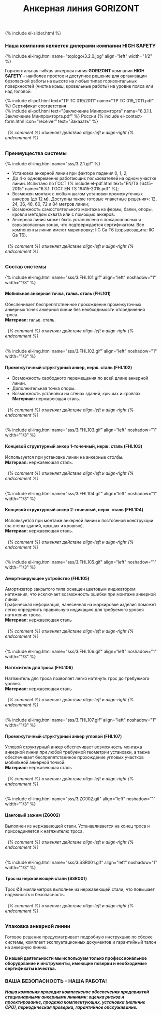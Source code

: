 ﻿---
title: Анкерная линия GORIZONT
cat: 3
sortid: 3.2
submenu: true
permalink: /анкерная-линия-GORIZONT
---

<div style="clear:both"></div>

{% include el-slider.html  %}

### Наша компания является дилерами компании **HIGH SAFETY**
{% include el-img.html name="toplogo/3.2.0.jpg" align="left" width="1/2" %}

Горизонтальная гибкая анкерная линия **GORIZONT** компании **HIGH SAFETY** - наиболее простое и доступное решение для организации безопасной работы на высоте на любых типах горизонтальных поверхностей (чистка крыш, кровельные работы) на уровне пояса или над головой. 

{% include el-pdf.html text="TP TC 019/2011" name="TP TC 019_2011.pdf" %} Сертификат соответствия   
{% include el-pdf.html text="Заключение Минпромторга" name="6.3.1.1. Заключение Минпромторга.pdf" %} России
{% include el-contact-form.html icon="receiver" text="Заказать" %}
###### &nbsp; {% comment %} отменяет действие align-left и align-right {% endcomment %}


### **Преимущества системы**  
{% include el-img.html name="sss/3.2.1.gif"  %}
 
*	Установка анкерной линии при факторе падения 0, 1, 2;  
*	До 4-х одновременно работающих пользователей на одном участке линии. Испытано по ГОСТ {% include el-pdf.html text="EN/TS 16415-2015" name="6.3.1. ГОСТ EN TS 16415-2015.pdf" %};  
*	Возможен монтаж с любым шагом установки промежуточных анкеров (до 12 м). Доступны также готовые «пакетные решения»: 12, 24, 36, 48, 60, 72 и 84 метров линии;  
*	Возможность самостоятельного монтажа на фермы, балки, опоры, кровли методом охвата или с помощью анкеров.   
*	Анкерная линия может быть установлена в пожароопасных и взрывоопасных зонах, что подтверждается сертификатом. Все компоненты линии имеют маркировку: IIC Ga T6 (взрывозащита: IIC Ga T6).
###### &nbsp; {% comment %} отменяет действие align-left и align-right {% endcomment %} 

 
### **Состав системы**
{% include el-img.html name="sss/3.FHL101.gif" align="left" noshadow="1"  width="1/3" %}
#### **Мобильная анкерная точка, гальв. сталь** (FHL101)
Обеспечивает беспрепятственное прохождение промежуточных анкерных точек анкерной линии без необходимости отсоединения троса.   
**Материал:** гальв. сталь.
###### &nbsp; {% comment %} отменяет действие align-left и align-right {% endcomment %}

{% include el-img.html name="sss/3.FHL102.gif" align="left" noshadow="1" width="1/3" %}
#### **Промежуточный структурный анкер, нерж. сталь** (FHL102)  
*  Возможность свободного перемещения по всей длине анкерной линии.  
*  Дополнительная точка опоры.  
*  Возможность установки на стенах зданий, крышах и кровлях.  
**Материал:** нержавеющая сталь.
###### &nbsp; {% comment %} отменяет действие align-left и align-right {% endcomment %}
  
{% include el-img.html name="sss/3.FHL103.gif" align="left" noshadow="1" width="1/3" %}  
#### **Концевой структурный анкер 1-точечный, нерж. сталь** (FHL103)
Используется при установке линии на анкерные столбы.   
**Материал:** нержавеющая сталь.
###### &nbsp; {% comment %} отменяет действие align-left и align-right {% endcomment %}

{% include el-img.html name="sss/3.FHL104.gif" align="left" noshadow="1" width="1/3" %}
#### **Концевой структурный анкер 2-точечный, нерж. сталь** (FHL104)
Используется при монтаже анкерной линии к постоянной конструкции (на стены зданий, крышах и кровлях).  
**Материал:** нержавеющая сталь.
###### &nbsp; {% comment %} отменяет действие align-left и align-right {% endcomment %}

{% include el-img.html name="sss/3.FHL105.gif" align="left" noshadow="1" width="1/3" %}
#### **Амортизирующее устройство** (FHL105)
Амортизатор закрытого типа оснащен цветовым индикатором натяжения, что исключает возможность ошибки при монтаже анкерной линии.  
Графическая информация, нанесенная на маркировке изделия поможет легко определить правильную индикацию для требуемого уровня натяжения троса.   
**Материал:** нержавеющая сталь
###### &nbsp; {% comment %} отменяет действие align-left и align-right {% endcomment %}

{% include el-img.html name="sss/3.FHL106.gif" align="left" noshadow="1" width="1/3" %}
#### **Натяжитель для троса** (FHL106)
Натяжитель для троса позволяет легко натянуть трос до требуемого уровня.   
**Материал:** нержавеющая сталь
###### &nbsp; {% comment %} отменяет действие align-left и align-right {% endcomment %}

{% include el-img.html name="sss/3.FHL107.gif" align="left" noshadow="1" width="1/3" %}
#### **Промежуточный структурный анкер угловой** (FHL107)
Угловой структурный анкер обеспечивает возможность монтажа анкерной линии при любой требуемой геометрии установки, а также обеспечивает беспрепятственное прохождение угловых участков мобильной анкерной точкой.   
**Материал:** нержавеющая сталь
###### &nbsp; {% comment %} отменяет действие align-left и align-right {% endcomment %}

{% include el-img.html name="sss/3.ZG002.gif" align="left" noshadow="1" width="1/3" %}
#### **Цанговый зажим** (ZG002)
Выполнен из нержавеющей стали. Устанавливается на конец троса и присоединяется к натяжителю троса.
###### &nbsp; {% comment %} отменяет действие align-left и align-right {% endcomment %}

{% include el-img.html name="sss/3.SSR001.gif" align="left" noshadow="1" width="1/3" %}
#### **Трос из нержавеющей стали** (SSR001) 
Трос Ø8 миллиметров выполнен из нержавеющей стали, что повышает надежность и безопасность.
###### &nbsp; {% comment %} отменяет действие align-left и align-right {% endcomment %}

### Упаковка анкерной линии  
Готовое решение предусматривает подробную инструкцию по сборке системы, комплект эксплуатационных документов и гарантийный талон на анкерную линию.

#### В нашей деятельности мы используем только профессиональное оборудование и инструменты, имеющие поверки и необходимые сертификаты качества.


### ВАША БЕЗОПАСНОСТЬ - НАША РАБОТА!

***Наша компания проводит комплексное обеспечения предприятий стационарными анкерными линиями: оценка рисков и проектирование, продажа комплектующих, установка (наличие СРО), периодическая проверка, гарантийное обслуживание.***


